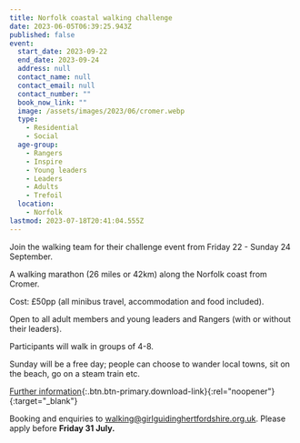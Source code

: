 ```yaml
---
title: Norfolk coastal walking challenge
date: 2023-06-05T06:39:25.943Z
published: false
event:
  start_date: 2023-09-22
  end_date: 2023-09-24
  address: null
  contact_name: null
  contact_email: null
  contact_number: ""
  book_now_link: ""
  image: /assets/images/2023/06/cromer.webp
  type:
    - Residential
    - Social
  age-group:
    - Rangers
    - Inspire
    - Young leaders
    - Leaders
    - Adults
    - Trefoil
  location:
    - Norfolk
lastmod: 2023-07-18T20:41:04.555Z
---
```

Join the walking team for their challenge event from Friday 22 - Sunday 24 September.  

A walking marathon (26 miles or 42km) along the Norfolk coast from Cromer.

Cost: £50pp (all minibus travel, accommodation and food included).

Open to all adult members and young leaders and Rangers (with or without their leaders).

Participants will walk in groups of 4-8.

Sunday will be a free day; people can choose to wander local towns, sit on the beach, go on a steam train etc.

[Further information](/assets/docs/2023/norfolk-coastal-walking-challenge-june-2023v2.pdf){:.btn.btn-primary.download-link}{:rel="noopener"}{:target="_blank"}

Booking and enquiries to <walking@girlguidinghertfordshire.org.uk>. Please apply before **Friday 31 July.**
